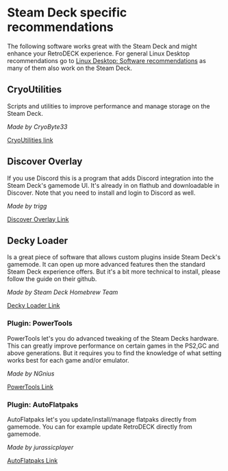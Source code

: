# Steam Deck specific recommendations
The following software works great with the Steam Deck and might enhance your RetroDECK experience.
For general Linux Desktop recommendations go to [Linux Desktop: Software recommendations](https://github.com/XargonWan/RetroDECK/wiki/Linux-Desktop:-Software-recommendations) as many of them also work on the Steam Deck.

## CryoUtilities
Scripts and utilities to improve performance and manage storage on the Steam Deck.

_Made by CryoByte33_

[CryoUtilities link](https://github.com/CryoByte33/steam-deck-utilities)

## Discover Overlay
If you use Discord this is a program that adds Discord integration into the Steam Deck's gamemode UI.
It's already in on flathub and downloadable in Discover. Note that you need to install and login to Discord as well.

_Made by trigg_

[Discover Overlay Link](https://trigg.github.io/Discover/)


## Decky Loader
Is a great piece of software that allows custom plugins inside Steam Deck's gamemode. It can open up more advanced features then the standard Steam Deck experience offers. But it's a bit more technical to install, please follow the guide on their github.

_Made by Steam Deck Homebrew Team_

[Decky Loader Link](https://github.com/SteamDeckHomebrew/decky-loader)


### Plugin: PowerTools
PowerTools let's you do advanced tweaking of the Steam Decks hardware. This can greatly improve performance on certain games in the PS2,GC and above generations. But it requires you to find the knowledge of what setting works best for each game and/or emulator.

_Made by NGnius_

[PowerTools Link](https://github.com/NGnius/PowerTools)


### Plugin: AutoFlatpaks
AutoFlatpaks let's you update/install/manage flatpaks directly from gamemode. You can for example update RetroDECK directly from gamemode.

_Made by jurassicplayer_

[AutoFlatpaks Link](https://github.com/jurassicplayer/decky-autoflatpaks)
